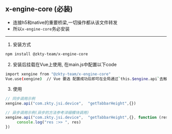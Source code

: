 ## x-engine-core (必装)


- 连接h5和native的重要桥梁,一切操作都从该文件转发
- 所以`x-engine-core`务必安装

---

1. 安装方式

```bash
npm install @zkty-team/x-engine-core
```

2. 安装后挂载在Vue上使用, 在main.js中配置以下code

```bash
import xengine from "@zkty-team/x-engine-core"
Vue.use(xengine)  // Vue 要选 配置成功后即可在全局通过`this.$engine.api`去触发原生相关模块
```

3. 使用

```javascript
// 同步调用示例
xengine.api("com.zkty.jsi.device",	"getTabbarHeight",{})

// 异步调用示例(异步的方法参考详细模块调用)
xengine.api("com.zkty.jsi.device",	"getTabbarHeight",{}, function (res) {
	 console.log("res :>> ", res)
})
```

